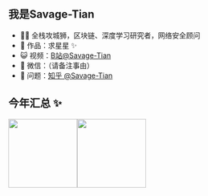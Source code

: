 ## 我是Savage-Tian

- 👨‍💻 全栈攻城狮，区块链、深度学习研究者，网络安全顾问
- 🏡 作品：求星星 ✨
- 😺 视频：<a href="https://space.bilibili.com/12890453" target="_blank">B站@Savage-Tian</a>
- 💬 微信：（请备注事由）
- 🤔 问题：<a href="https://www.zhihu.com/people/Savage-Tian" target="_blank">知乎 @Savage-Tian</a>

## 今年汇总 ✨

<img align="" height="137px" src="https://github-readme-stats.vercel.app/api?username=Savage-Tian&hide_title=true&hide_border=true&show_icons=true&include_all_commits=true&line_height=21&bg_color=0,EC6C6C,FFD479,FFFC79,73FA79&theme=graywhite&locale=cn" /><img align="" height="137px" src="https://github-readme-stats.vercel.app/api/top-langs/?username=Savage-Tian&hide_title=true&hide_border=true&layout=compact&bg_color=0,73FA79,73FDFF,D783FF&theme=graywhite&locale=cn" />
